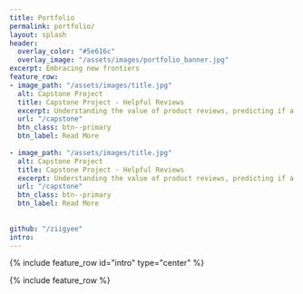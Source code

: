 ```yaml
---
title: Portfolio
permalink: portfolio/
layout: splash
header:
  overlay_color: "#5e616c"
  overlay_image: "/assets/images/portfolio_banner.jpg"
excerpt: Embracing new frontiers
feature_row:
- image_path: "/assets/images/title.jpg"
  alt: Capstone Project
  title: Capstone Project - Helpful Reviews
  excerpt: Understanding the value of product reviews, predicting if a review is 'Helpful' or 'Not', leading to actionable business insights.
  url: "/capstone"
  btn_class: btn--primary
  btn_label: Read More
  
- image_path: "/assets/images/title.jpg"
  alt: Capstone Project
  title: Capstone Project - Helpful Reviews
  excerpt: Understanding the value of product reviews, predicting if a review is 'Helpful' or 'Not', leading to actionable business insights.
  url: "/capstone"
  btn_class: btn--primary
  btn_label: Read More
  
  
github: "/ziigyee"
intro: 
---
```


{% include feature_row id="intro" type="center" %}

{% include feature_row %}
